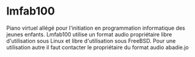 lmfab100
========

Piano virtuel allégé pour l'initiation en programmation informatique des jeunes enfants.
Lmfab100 utilise un format audio propriétaire libre d'utilisation sous Linux et libre d'utilisation sous FreeBSD.
Pour une utilisation autre il faut contacter le propriétaire du format audio abadie.jo
